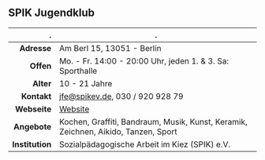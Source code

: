 ## SPIK Jugendklub
. | .
---: | ---
**Adresse** | Am Berl 15, 13051 - Berlin
**Offen** | Mo. - Fr. 14:00 - 20:00 Uhr, jeden 1. & 3. Sa: Sporthalle
**Alter** | 10 - 21 Jahre
**Kontakt** | jfe@spikev.de, 030 / 920 928 79
**Webseite** | [Website](http://www.spikev.de/jugendfreizeiteinrichtung-fuer-menschen-ab-12/)
**Angebote** | Kochen, Graffiti, Bandraum, Musik, Kunst, Keramik, Zeichnen, Aikido, Tanzen, Sport
**Institution** | Sozialpädagogische Arbeit im Kiez (SPIK) e.V.
